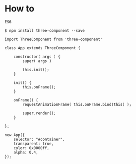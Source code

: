 
# How to

    ES6

    $ npm install three-component --save
    

```
import ThreeComponent from 'three-component'

class App extends ThreeComponent {

    constructor( args ) {
        super( args )
        
        this.init();
    }

    init() {
        this.onFrame();
    }

    onFrame() {
        requestAnimationFrame( this.onFrame.bind(this) );

        super.render();
    }

};

new App({
    selector: "#container",
    transparent: true,
    color: 0x0000ff,
    alpha: 0.4,
});
```
